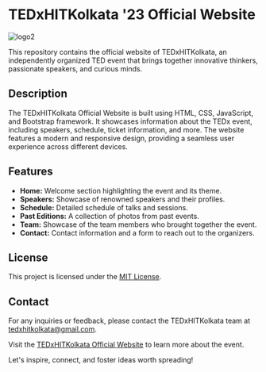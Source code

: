 # TEDxHITKolkata '23 Official Website

![logo2](https://github.com/proteendas/TEDxHITK23/assets/83655913/f5766cd8-661f-4487-9e4a-84d3b98bb5c7)

This repository contains the official website of TEDxHITKolkata, an independently organized TED event that brings together innovative thinkers, passionate speakers, and curious minds.

## Description

The TEDxHITKolkata Official Website is built using HTML, CSS, JavaScript, and Bootstrap framework. It showcases information about the TEDx event, including speakers, schedule, ticket information, and more. The website features a modern and responsive design, providing a seamless user experience across different devices.

## Features

- **Home:** Welcome section highlighting the event and its theme.
- **Speakers:** Showcase of renowned speakers and their profiles.
- **Schedule:** Detailed schedule of talks and sessions.
- **Past Editions:** A collection of photos from past events.
- **Team:** Showcase of the team members who brought together the event.
- **Contact:** Contact information and a form to reach out to the organizers.

## License

This project is licensed under the [MIT License](https://opensource.org/licenses/MIT).

## Contact

For any inquiries or feedback, please contact the TEDxHITKolkata team at [tedxhitkolkata@gmail.com](mailto:tedxhitkolkata@gmail.com).

Visit the [TEDxHITKolkata Official Website](https://www.tedxhitkolkata.in) to learn more about the event.

Let's inspire, connect, and foster ideas worth spreading!
